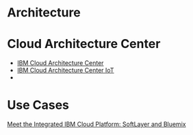 # Architecture

# Cloud Architecture Center

- [IBM Cloud Architecture Center](https://developer.ibm.com/architecture/)
- [IBM Cloud Architecture Center IoT](https://developer.ibm.com/architecture/iot)
- [](http://www.ibm.com/developerworks/cloud/library/cl-transition-to-cloud-centric-architecture-bluemix-trs/index.html?ca=drs-)

# Use Cases

[Meet the Integrated IBM Cloud Platform: SoftLayer and Bluemix](http://blog.softlayer.com/2016/meet-integrated-ibm-cloud-platform-softlayer-and-bluemix?linkId=26311196)

